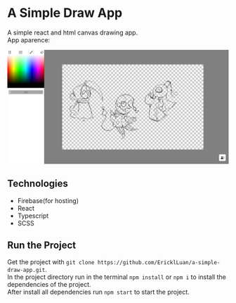 # A Simple Draw App

A simple react and html canvas drawing app.  
App aparence:  


![App aparence](/src/assets/app-aparence.png)

## Technologies
  
  - Firebase(for hosting)
  - React
  - Typescript
  - SCSS

## Run the Project

Get the project with `git clone https://github.com/EricklLuan/a-simple-draw-app.git`.  
In the project directory run in the terminal `npm install` or `npm i` to install the dependencies of the project.  
After install all dependencies run `npm start` to start the project.

